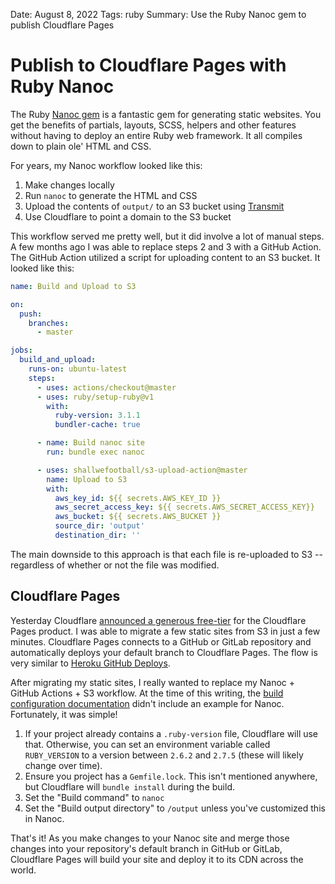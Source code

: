 Date: August 8, 2022
Tags: ruby
Summary: Use the Ruby Nanoc gem to publish Cloudflare Pages

# Publish to Cloudflare Pages with Ruby Nanoc

The Ruby [Nanoc gem](https://nanoc.app) is a fantastic gem for generating static websites. You get the benefits of partials, layouts, SCSS, helpers and other features without having to deploy an entire Ruby web framework. It all compiles down to plain ole' HTML and CSS.

For years, my Nanoc workflow looked like this:

1. Make changes locally
2. Run `nanoc` to generate the HTML and CSS
3. Upload the contents of `output/` to an S3 bucket using [Transmit](https://panic.com/transmit/)
4. Use Cloudflare to point a domain to the S3 bucket

This workflow served me pretty well, but it did involve a lot of manual steps. A few months ago I was able to replace steps 2 and 3 with a GitHub Action. The GitHub Action utilized a script for uploading content to an S3 bucket. It looked like this:

```yaml
name: Build and Upload to S3

on:
  push:
    branches:
      - master

jobs:
  build_and_upload:
    runs-on: ubuntu-latest
    steps:
      - uses: actions/checkout@master
      - uses: ruby/setup-ruby@v1
        with:
          ruby-version: 3.1.1
          bundler-cache: true

      - name: Build nanoc site
        run: bundle exec nanoc

      - uses: shallwefootball/s3-upload-action@master
        name: Upload to S3
        with:
          aws_key_id: ${{ secrets.AWS_KEY_ID }}
          aws_secret_access_key: ${{ secrets.AWS_SECRET_ACCESS_KEY}}
          aws_bucket: ${{ secrets.AWS_BUCKET }}
          source_dir: 'output'
          destination_dir: ''
```

The main downside to this approach is that each file is re-uploaded to S3 -- regardless of whether or not the file was modified.

## Cloudflare Pages

Yesterday Cloudflare [announced a generous free-tier](https://blog.cloudflare.com/big-ideas-on-pages/) for the Cloudflare Pages product. I was able to migrate a few static sites from S3 in just a few minutes. Cloudflare Pages connects to a GitHub or GitLab repository and automatically deploys your default branch to Cloudflare Pages. The flow is very similar to [Heroku GitHub Deploys](https://devcenter.heroku.com/articles/github-integration).

After migrating my static sites, I really wanted to replace my Nanoc + GitHub Actions + S3 workflow. At the time of this writing, the [build configuration documentation](https://developers.cloudflare.com/pages/platform/build-configuration/) didn't include an example for Nanoc. Fortunately, it was simple!

1. If your project already contains a `.ruby-version` file, Cloudflare will use that. Otherwise, you can set an environment variable called `RUBY_VERSION` to a version between `2.6.2` and `2.7.5` (these will likely change over time).
2. Ensure you project has a `Gemfile.lock`. This isn't mentioned anywhere, but Cloudflare will `bundle install` during the build.
3. Set the "Build command" to `nanoc`
4. Set the "Build output directory" to `/output` unless you've customized this in Nanoc.

That's it! As you make changes to your Nanoc site and merge those changes into your repository's default branch in GitHub or GitLab, Cloudflare Pages will build your site and deploy it to its CDN across the world.
